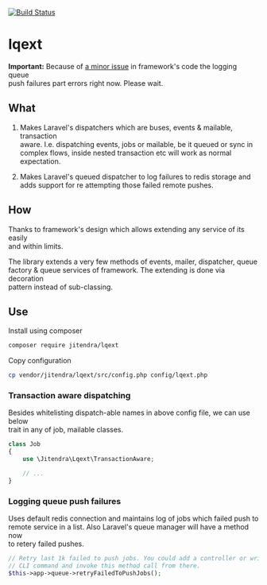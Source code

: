 [![Build Status](https://travis-ci.org/jitendra-1217/lqext.svg?branch=master)](https://travis-ci.org/jitendra-1217/lqext)

# lqext

__Important:__ Because of [a minor issue](https://github.com/laravel/framework/issues/27825) in framework's code the logging queue  
push failures part errors right now. Please wait.

## What
1) Makes Laravel's dispatchers which are buses, events & mailable, transaction  
aware. I.e. dispatching events, jobs or mailable, be it queued or sync in  
complex flows, inside nested transaction etc will work as normal expectation.  

2) Makes Laravel's queued dispatcher to log failures to redis storage and  
adds support for re attempting those failed remote pushes.  

## How
Thanks to framework's design which allows extending any service of its easily  
and within limits.  

The library extends a very few methods of events, mailer, dispatcher, queue  
factory & queue services of framework. The extending is done via decoration  
pattern instead of sub-classing.  

## Use
Install using composer  
```bash
composer require jitendra/lqext
```

Copy configuration  
```bash
cp vendor/jitendra/lqext/src/config.php config/lqext.php
```

### Transaction aware dispatching
Besides whitelisting dispatch-able names in above config file, we can use below  
trait in any of job, mailable classes.  
```php
class Job
{
    use \Jitendra\Lqext\TransactionAware;

    // ...
}
```

### Logging queue push failures
Uses default redis connection and maintains log of jobs which failed push to  
remote service in a list. Also Laravel's queue manager will have a method now  
to retery failed pushes.  
```php
// Retry last 1k failed to push jobs. You could add a controller or write a  
// CLI command and invoke this method call from there.  
$this->app->queue->retryFailedToPushJobs();
```

